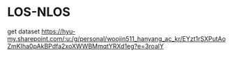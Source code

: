 # LOS-NLOS

get dataset
https://hyu-my.sharepoint.com/:u:/g/personal/woojin511_hanyang_ac_kr/EYzt1rSXPutAoZmKIha0pAkBPdfa2xoXWWBMmqtYRXd1eg?e=3roalY
